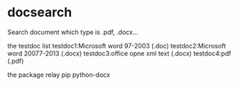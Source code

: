 # docsearch
Search document which type is .pdf, .docx...

the testdoc list
testdoc1:Microsoft word 97-2003 (.doc)
testdoc2:Microsoft word 20077-2013 (.docx)
testdoc3:office opne xml text (.docx)
testdoc4:pdf (.pdf)


the package relay
pip
python-docx

